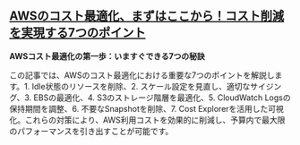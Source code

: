 ## [AWSのコスト最適化、まずはここから！コスト削減を実現する7つのポイント](https://zenn.dev/sesere/articles/4c0b55102dcc84)

**AWSコスト最適化の第一歩：いますぐできる7つの秘訣**

この記事では、AWSのコスト最適化における重要な7つのポイントを解説します。1. Idle状態のリソースを削除、2. スケール設定を見直し、適切なサイジング、3. EBSの最適化、4. S3のストレージ階層を最適化、5. CloudWatch Logsの保持期間を調整、6. 不要なSnapshotを削除、7. Cost Explorerを活用した可視化。これらの対策により、AWS利用コストを効果的に削減し、予算内で最大限のパフォーマンスを引き出すことが可能です。
